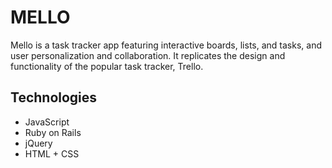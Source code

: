 # MELLO

Mello is a task tracker app featuring interactive boards, lists, and tasks, and user personalization and collaboration. It replicates the design and functionality of the popular task tracker, Trello.

## Technologies
* JavaScript
* Ruby on Rails
* jQuery
* HTML + CSS
